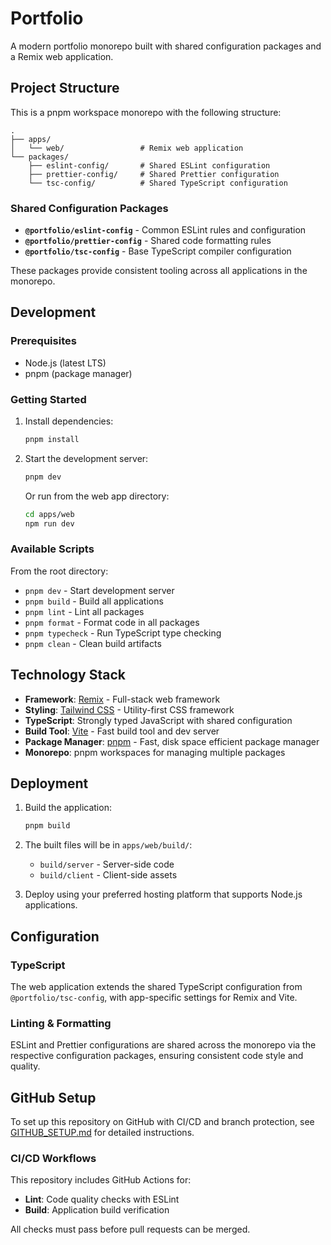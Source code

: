 # Portfolio

A modern portfolio monorepo built with shared configuration packages and a Remix web application.

## Project Structure

This is a pnpm workspace monorepo with the following structure:

```
.
├── apps/
│   └── web/                 # Remix web application
└── packages/
    ├── eslint-config/       # Shared ESLint configuration
    ├── prettier-config/     # Shared Prettier configuration
    └── tsc-config/          # Shared TypeScript configuration
```

### Shared Configuration Packages

- **`@portfolio/eslint-config`** - Common ESLint rules and configuration
- **`@portfolio/prettier-config`** - Shared code formatting rules
- **`@portfolio/tsc-config`** - Base TypeScript compiler configuration

These packages provide consistent tooling across all applications in the monorepo.

## Development

### Prerequisites

- Node.js (latest LTS)
- pnpm (package manager)

### Getting Started

1. Install dependencies:
   ```sh
   pnpm install
   ```

2. Start the development server:
   ```sh
   pnpm dev
   ```
   
   Or run from the web app directory:
   ```sh
   cd apps/web
   npm run dev
   ```

### Available Scripts

From the root directory:
- `pnpm dev` - Start development server
- `pnpm build` - Build all applications
- `pnpm lint` - Lint all packages
- `pnpm format` - Format code in all packages
- `pnpm typecheck` - Run TypeScript type checking
- `pnpm clean` - Clean build artifacts

## Technology Stack

- **Framework**: [Remix](https://remix.run/) - Full-stack web framework
- **Styling**: [Tailwind CSS](https://tailwindcss.com/) - Utility-first CSS framework
- **TypeScript**: Strongly typed JavaScript with shared configuration
- **Build Tool**: [Vite](https://vitejs.dev/) - Fast build tool and dev server
- **Package Manager**: [pnpm](https://pnpm.io/) - Fast, disk space efficient package manager
- **Monorepo**: pnpm workspaces for managing multiple packages

## Deployment

1. Build the application:
   ```sh
   pnpm build
   ```

2. The built files will be in `apps/web/build/`:
   - `build/server` - Server-side code
   - `build/client` - Client-side assets

3. Deploy using your preferred hosting platform that supports Node.js applications.

## Configuration

### TypeScript

The web application extends the shared TypeScript configuration from `@portfolio/tsc-config`, with app-specific settings for Remix and Vite.

### Linting & Formatting

ESLint and Prettier configurations are shared across the monorepo via the respective configuration packages, ensuring consistent code style and quality.

## GitHub Setup

To set up this repository on GitHub with CI/CD and branch protection, see [GITHUB_SETUP.md](./GITHUB_SETUP.md) for detailed instructions.

### CI/CD Workflows

This repository includes GitHub Actions for:
- **Lint**: Code quality checks with ESLint
- **Build**: Application build verification

All checks must pass before pull requests can be merged.
